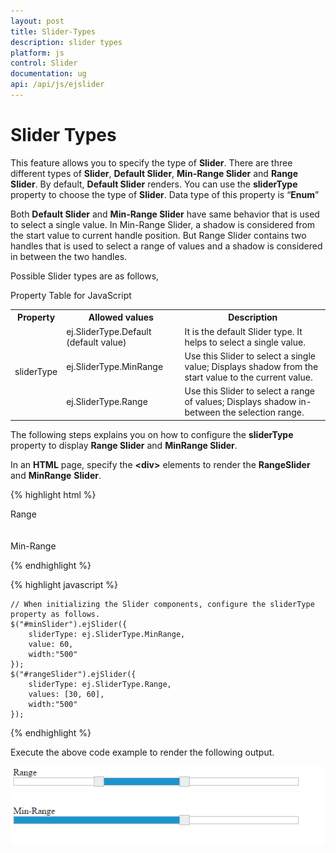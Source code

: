 ```yaml
---
layout: post
title: Slider-Types
description: slider types
platform: js
control: Slider
documentation: ug
api: /api/js/ejslider
---
```


# Slider Types

This feature allows you to specify the type of **Slider**. There are three different types of **Slider**, **Default Slider**, **Min-Range Slider** and **Range Slider**. By default, **Default Slider** renders. You can use the **sliderType** property to choose the type of **Slider**. Data type of this property is “**Enum**”

Both **Default Slider** and **Min-Range Slider** have same behavior that is used to select a single value. In Min-Range Slider, a shadow is considered from the start value to current handle position. But Range Slider contains two handles that is used to select a range of values and a shadow is considered in between the two handles.

Possible Slider types are as follows,

Property Table for JavaScript

<table>
<tr>
<th>
Property</th><th>
Allowed values</th><th>
Description</th></tr>
<tr>
<td rowspan = "3">
sliderType</td><td>
ej.SliderType.Default (default value)</td><td>
It is the default Slider type. It helps to select a single value. </td></tr>
<tr>
<td>
ej.SliderType.MinRange</td><td>
Use this Slider to select a single value; Displays shadow from the start value to the current value.</td></tr>
<tr>
<td>
ej.SliderType.Range</td><td>
Use this Slider to select a range of values; Displays shadow in-between the selection range.</td></tr>
</table>


The following steps explains you on how to configure the **sliderType** property to display **Range Slider** and **MinRange Slider**.

In an **HTML** page, specify the **&lt;div&gt;** elements to render the **RangeSlider** and **MinRange** **Slider**.

{% highlight html %}

  <div class="txt">Range</div>
  <div id="rangeSlider"></div>
  <br />
  <br />
  <div class="txt">Min-Range</div>
  <div id="minSlider"></div>

{% endhighlight %}

{% highlight javascript %}

    // When initializing the Slider components, configure the sliderType property as follows.
    $("#minSlider").ejSlider({
        sliderType: ej.SliderType.MinRange,
        value: 60,
        width:"500"
    });
    $("#rangeSlider").ejSlider({
        sliderType: ej.SliderType.Range,
        values: [30, 60],
        width:"500"
    });
	
{% endhighlight %}

Execute the above code example to render the following output.


![](/js/Slider/Slider-Types_images/Slider-Types_img1.png) 



